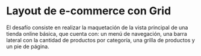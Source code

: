 # Layout de e-commerce con Grid
El desafío consiste en realizar la maquetación de la vista principal de una tienda online básica, que cuenta con: un menú de navegación, una barra lateral con la cantidad de productos por categoría, una grilla de productos y un pie de página.
